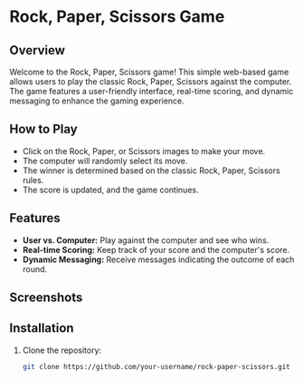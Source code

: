 # Rock, Paper, Scissors Game

## Overview

Welcome to the Rock, Paper, Scissors game! This simple web-based game allows users to play the classic Rock, Paper, Scissors against the computer. The game features a user-friendly interface, real-time scoring, and dynamic messaging to enhance the gaming experience.

## How to Play

- Click on the Rock, Paper, or Scissors images to make your move.
- The computer will randomly select its move.
- The winner is determined based on the classic Rock, Paper, Scissors rules.
- The score is updated, and the game continues.

## Features

- **User vs. Computer:** Play against the computer and see who wins.
- **Real-time Scoring:** Keep track of your score and the computer's score.
- **Dynamic Messaging:** Receive messages indicating the outcome of each round.

## Screenshots

## Installation

1. Clone the repository:

   ```bash
   git clone https://github.com/your-username/rock-paper-scissors.git
